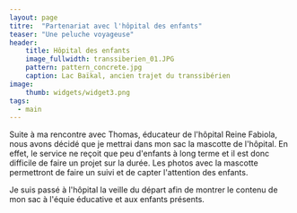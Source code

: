 ```yaml
---
layout: page
titre:  "Partenariat avec l'hôpital des enfants"
teaser: "Une peluche voyageuse"
header:
    title: Hôpital des enfants
    image_fullwidth: transsiberien_01.JPG
    pattern: pattern_concrete.jpg
    caption: Lac Baïkal, ancien trajet du transsibérien
image:
    thumb: widgets/widget3.png
tags:
  - main
---
```


Suite à ma rencontre avec Thomas, éducateur de l'hôpital Reine Fabiola, nous avons décidé que je mettrai dans mon sac la mascotte de l'hôpital. En effet, le service ne reçoit que peu d'enfants à long terme et il est donc difficile de faire un projet sur la durée. Les photos avec la mascotte permettront de faire un suivi et de capter l'attention des enfants.

Je suis passé à l'hôpital la veille du départ afin de montrer le contenu de mon sac à l'équie éducative et aux enfants présents.
